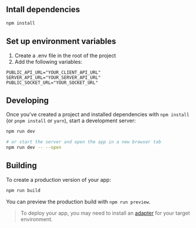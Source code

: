 
## Intall dependencies

```bash
npm install
```

## Set up environment variables
1. Create a .env file in the root of the project
2. Add the following variables:
```
PUBLIC_API_URL="YOUR_CLIENT_API_URL"
SERVER_API_URL="YOUR_SERVER_API_URL"
PUBLIC_SOCKET_URL="YOUR_SOCKET_URL"
```

## Developing

Once you've created a project and installed dependencies with `npm install` (or `pnpm install` or `yarn`), start a development server:

```bash
npm run dev

# or start the server and open the app in a new browser tab
npm run dev -- --open
```

## Building

To create a production version of your app:

```bash
npm run build
```

You can preview the production build with `npm run preview`.

> To deploy your app, you may need to install an [adapter](https://svelte.dev/docs/kit/adapters) for your target environment.

